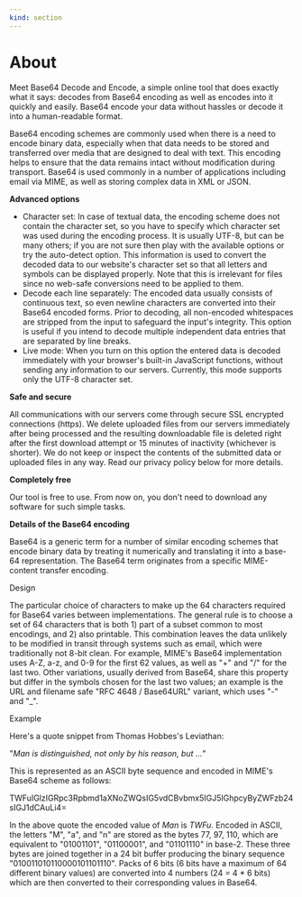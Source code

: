 ```yaml
---
kind: section
---
```

# About
Meet Base64 Decode and Encode, a simple online tool that does exactly what it says: decodes from Base64 encoding as well as encodes into it quickly and easily. Base64 encode your data without hassles or decode it into a human-readable format.

Base64 encoding schemes are commonly used when there is a need to encode binary data, especially when that data needs to be stored and transferred over media that are designed to deal with text. This encoding helps to ensure that the data remains intact without modification during transport. Base64 is used commonly in a number of applications including email via MIME, as well as storing complex data in XML or JSON.

**Advanced options**

*   Character set: In case of textual data, the encoding scheme does not contain the character set, so you have to specify which character set was used during the encoding process. It is usually UTF-8, but can be many others; if you are not sure then play with the available options or try the auto-detect option. This information is used to convert the decoded data to our website's character set so that all letters and symbols can be displayed properly. Note that this is irrelevant for files since no web-safe conversions need to be applied to them.
*   Decode each line separately: The encoded data usually consists of continuous text, so even newline characters are converted into their Base64 encoded forms. Prior to decoding, all non-encoded whitespaces are stripped from the input to safeguard the input's integrity. This option is useful if you intend to decode multiple independent data entries that are separated by line breaks.
*   Live mode: When you turn on this option the entered data is decoded immediately with your browser's built-in JavaScript functions, without sending any information to our servers. Currently, this mode supports only the UTF-8 character set.

**Safe and secure**

All communications with our servers come through secure SSL encrypted connections (https). We delete uploaded files from our servers immediately after being processed and the resulting downloadable file is deleted right after the first download attempt or 15 minutes of inactivity (whichever is shorter). We do not keep or inspect the contents of the submitted data or uploaded files in any way. Read our privacy policy below for more details.

**Completely free**

Our tool is free to use. From now on, you don't need to download any software for such simple tasks.

**Details of the Base64 encoding**

Base64 is a generic term for a number of similar encoding schemes that encode binary data by treating it numerically and translating it into a base-64 representation. The Base64 term originates from a specific MIME-content transfer encoding.

Design

The particular choice of characters to make up the 64 characters required for Base64 varies between implementations. The general rule is to choose a set of 64 characters that is both 1) part of a subset common to most encodings, and 2) also printable. This combination leaves the data unlikely to be modified in transit through systems such as email, which were traditionally not 8-bit clean. For example, MIME's Base64 implementation uses A-Z, a-z, and 0-9 for the first 62 values, as well as "+" and "/" for the last two. Other variations, usually derived from Base64, share this property but differ in the symbols chosen for the last two values; an example is the URL and filename safe "RFC 4648 / Base64URL" variant, which uses "-" and "\_".

Example

Here's a quote snippet from Thomas Hobbes's Leviathan:

"_Man is distinguished, not only by his reason, but ..._"

This is represented as an ASCII byte sequence and encoded in MIME's Base64 scheme as follows:

TWFuIGlzIGRpc3Rpbmd1aXNoZWQsIG5vdCBvbmx5IGJ5IGhpcyByZWFzb24sIGJ1dCAuLi4=

In the above quote the encoded value of _Man_ is _TWFu_. Encoded in ASCII, the letters "M", "a", and "n" are stored as the bytes 77, 97, 110, which are equivalent to "01001101", "01100001", and "01101110" in base-2. These three bytes are joined together in a 24 bit buffer producing the binary sequence "010011010110000101101110". Packs of 6 bits (6 bits have a maximum of 64 different binary values) are converted into 4 numbers (24 = 4 \* 6 bits) which are then converted to their corresponding values in Base64.

